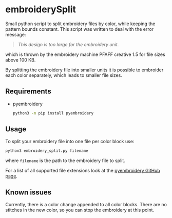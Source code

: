 # embroiderySplit

Small python script to split embroidery files by color, while keeping the
pattern bounds constant.
This script was written to deal with the error message:

> *This design is too large for the embroidery unit.*

which is thrown by the embroidery machine PFAFF creative 1.5 for file
sizes above 100 KB.

By splitting the embroidery file into smaller units it is possible to
embroider each color separately, which leads to smaller file sizes.

## Requirements

- pyembroidery

    ```bash
    python3 -m pip install pyembroidery
    ```

## Usage

To split your embroidery file into one file per color block use:

```bash
python3 embroidery_split.py filename
```

where `filename` is the path to the embroidery file to split.

For a list of all supported file extensions look at the [pyembroidery
GitHub page](https://github.com/EmbroidePy/pyembroidery).

## Known issues

Currently, there is a color change appended to all color blocks. 
There are no stitches in the new color, so you
can stop the embroidery at this point.
